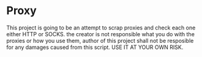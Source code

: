 # Proxy
This project is going to be an attempt to scrap proxies and check each one either HTTP or SOCKS.
the creator is not responsible what you do with the proxies or how you use them, author of this project shall not be resposible for any 
damages caused from this script. USE IT AT YOUR OWN RISK.
